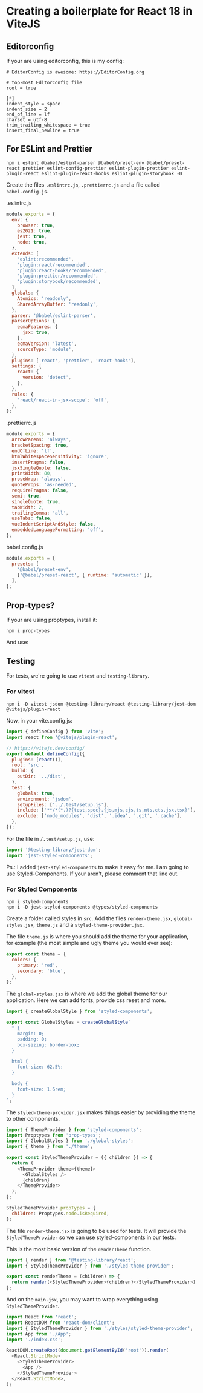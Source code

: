 # Creating a boilerplate for React 18 in ViteJS

## Editorconfig

If your are using editorconfig, this is my config:

```
# EditorConfig is awesome: https://EditorConfig.org

# top-most EditorConfig file
root = true

[*]
indent_style = space
indent_size = 2
end_of_line = lf
charset = utf-8
trim_trailing_whitespace = true
insert_final_newline = true
```

## For ESLint and Prettier

```
npm i eslint @babel/eslint-parser @babel/preset-env @babel/preset-react prettier eslint-config-prettier eslint-plugin-prettier eslint-plugin-react eslint-plugin-react-hooks eslint-plugin-storybook -D
```

Create the files `.eslintrc.js`, `.prettierrc.js` and a file called
`babel.config.js`.

.eslintrc.js

```javascript
module.exports = {
  env: {
    browser: true,
    es2021: true,
    jest: true,
    node: true,
  },
  extends: [
    'eslint:recommended',
    'plugin:react/recommended',
    'plugin:react-hooks/recommended',
    'plugin:prettier/recommended',
    'plugin:storybook/recommended',
  ],
  globals: {
    Atomics: 'readonly',
    SharedArrayBuffer: 'readonly',
  },
  parser: '@babel/eslint-parser',
  parserOptions: {
    ecmaFeatures: {
      jsx: true,
    },
    ecmaVersion: 'latest',
    sourceType: 'module',
  },
  plugins: ['react', 'prettier', 'react-hooks'],
  settings: {
    react: {
      version: 'detect',
    },
  },
  rules: {
    'react/react-in-jsx-scope': 'off',
  },
};
```

.prettierrc.js

```javascript
module.exports = {
  arrowParens: 'always',
  bracketSpacing: true,
  endOfLine: 'lf',
  htmlWhitespaceSensitivity: 'ignore',
  insertPragma: false,
  jsxSingleQuote: false,
  printWidth: 80,
  proseWrap: 'always',
  quoteProps: 'as-needed',
  requirePragma: false,
  semi: true,
  singleQuote: true,
  tabWidth: 2,
  trailingComma: 'all',
  useTabs: false,
  vueIndentScriptAndStyle: false,
  embeddedLanguageFormatting: 'off',
};
```

babel.config.js

```javascript
module.exports = {
  presets: [
    '@babel/preset-env',
    ['@babel/preset-react', { runtime: 'automatic' }],
  ],
};
```

## Prop-types?

If your are using proptypes, install it:

```
npm i prop-types
```

And use:

## Testing

For tests, we're going to use `vitest` and `testing-library`.

### For vitest

```
npm i -D vitest jsdom @testing-library/react @testing-library/jest-dom @vitejs/plugin-react
```

Now, in your vite.config.js:

```javascript
import { defineConfig } from 'vite';
import react from '@vitejs/plugin-react';

// https://vitejs.dev/config/
export default defineConfig({
  plugins: [react()],
  root: 'src',
  build: {
    outDir: '../dist',
  },
  test: {
    globals: true,
    environment: 'jsdom',
    setupFiles: ['../.test/setup.js'],
    include: ['**/*(*.)?{test,spec}.{js,mjs,cjs,ts,mts,cts,jsx,tsx}'],
    exclude: ['node_modules', 'dist', '.idea', '.git', '.cache'],
  },
});
```

For the file in `/.test/setup.js`, use:

```javascript
import '@testing-library/jest-dom';
import 'jest-styled-components';
```

Ps.: I added `jest-styled-components` to make it easy for me. I am going to use
Styled-Components. If your aren't, please comment that line out.

### For Styled Components

```
npm i styled-components
npm i -D jest-styled-components @types/styled-components
```

Create a folder called styles in `src`. Add the files `render-theme.jsx`,
`global-styles.jsx`, `theme.js` and a `styled-theme-provider.jsx`.

The file `theme.js` is where you should add the theme for your application, for
example (the most simple and ugly theme you would ever see):

```javascript
export const theme = {
  colors: {
    primary: 'red',
    secondary: 'blue',
  },
};
```

The `global-styles.jsx` is where we add the global theme for our application.
Here we can add fonts, provide css reset and more.

```javascript
import { createGlobalStyle } from 'styled-components';

export const GlobalStyles = createGlobalStyle`
  * {
    margin: 0;
    padding: 0;
    box-sizing: border-box;
  }

  html {
    font-size: 62.5%;
  }

  body {
    font-size: 1.6rem;
  }
`;
```

The `styled-theme-provider.jsx` makes things easier by providing the theme to
other components.

```javascript
import { ThemeProvider } from 'styled-components';
import Proptypes from 'prop-types';
import { GlobalStyles } from './global-styles';
import { theme } from './theme';

export const StyledThemeProvider = ({ children }) => {
  return (
    <ThemeProvider theme={theme}>
      <GlobalStyles />
      {children}
    </ThemeProvider>
  );
};

StyledThemeProvider.propTypes = {
  children: Proptypes.node.isRequired,
};
```

The file `render-theme.jsx` is going to be used for tests. It will provide the
`StyledThemeProvider` so we can use styled-components in our tests.

This is the most basic version of the `renderTheme` function.

```javascript
import { render } from '@testing-library/react';
import { StyledThemeProvider } from './styled-theme-provider';

export const renderTheme = (children) => {
  return render(<StyledThemeProvider>{children}</StyledThemeProvider>);
};
```

And on the `main.jsx`, you may want to wrap everything using
`StyledThemeProvider`.

```javascript
import React from 'react';
import ReactDOM from 'react-dom/client';
import { StyledThemeProvider } from './styles/styled-theme-provider';
import App from './App';
import './index.css';

ReactDOM.createRoot(document.getElementById('root')).render(
  <React.StrictMode>
    <StyledThemeProvider>
      <App />
    </StyledThemeProvider>
  </React.StrictMode>,
);
```
